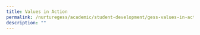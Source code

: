 ```yaml
---
title: Values in Action
permalink: /nurturegess/academic/student-development/gess-values-in-action/
description: ""
---
```

